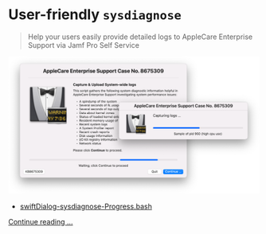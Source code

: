 # User-friendly `sysdiagnose`

> Help your users easily provide detailed logs to AppleCare Enterprise Support via Jamf Pro Self Service

![sysdiagnose Progress)](images/sysdiagnose_Progress.png "sysdiagnose Progress)")

- [swiftDialog-sysdiagnose-Progress.bash](swiftDialog-sysdiagnose-Progress.bash)

[Continue reading …](https://snelson.us/2022/10/user-friendly-sysdiagnose/)